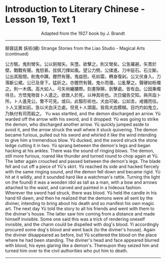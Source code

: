 # Introduction to Literary Chinese - Lesson 19, Text 1

<center>Adapted from the 1927 book by J. Brandt</center>

---

聊齋誌異 妖術(續)
Strange Stories from the Liao Studio - Magical Arts (continued)

公方駭。鬼則彎矢。公以劍撥矢。矢墮。欲擊之。則又彎矣。公急躍避。矢貫於壁。戰戰有聲。鬼怒甚。拔佩刀揮如風。望公力劈。公揉進。刀中庭石。石立斷。公出其股間。削鬼中踝。鏗然有聲。鬼益怒。吼如雷。轉身復剁。公又伏身入。刀落斷公裙。公已及脅下。猛斫之。亦鏗然有聲。鬼仆而僵。公亂擊之。聲硬如栎燭之。則一木偶。高大如人。弓矢尙纏腰際。刻書猙獰。劍擊處。皆有血。公因秉燭待旦。方悟鬼物皆卜人遣之。欲致人於死。以神其術也。次日偏告交知。與共詣卜所。ト人遙見公。瞥不可見。或曰。此翳形術也。犬血可破。公如言。戒備而往。卜人又匿如前。急以犬血沃立處。但見ト人頭面。皆爲犬血模糊。目灼灼如鬼立。乃執付有司而殺之。
Yu was startled, and the demon discharged an arrow. Yü warded off the arrow with his sword, and it dropped: Yü was going to strike the demon, who discharged another arrow. Yü quickly jumped aside to avoid it, and the arrow struck the wall where it stuck quivering. The demon became furious, pulled out his sword and whirled it like the wind intending to give him a tremendous blow. Yü ducked, and the sword struck the stone ledge cutting it in two. Yü sprang between the demon's legs and began hacking at his ankles. There was the sound of ringing blows. The demon, still more furious, roared like thunder and turned round to chop again at Yü. The latter again crouched and passed between the demon's legs. The blade fell and cut off a piece of Yü's skirt. Yü reached its side and hacked fiercely with the same ringing sound, and the demon fell down and became rigid. Yü hit at it wildly, and it sounded hard like a watchman's rattle. Turning the light on (he found) it was a wooden idol as tall as a man, with a bow and arrows attached to the waist, and carved and painted in a hideous fashion. Wherever the sword had struck, there was blood. Yü held the candle in his hand till dawn, and then he realized that the demons were all sent by the diviner, intending to bring about his death and so manifest his own magic art. The next day Yü told the story to all his friends and went with them to the diviner's house. The latter saw him coming from a distance and made himself invisible. Some one said this was a trick of rendering oneself invisible, and the charm could be dispelled with dog's blood. Yi accordingly procured some dog's blood and went back (to the diviner's house). Again the diviner disappeared as before, but Yü scattered the blood on the place where he had been standing. The diviner's head and face appeared blurred with blood, his eyes glaring like a demon's. Thereupon they seized him and turned him over to the civil authorities who put him to death.

---
